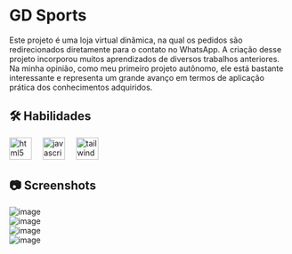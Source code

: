 
# GD Sports
Este projeto é uma loja virtual dinâmica, na qual os pedidos são redirecionados diretamente para o contato no WhatsApp. A criação desse projeto incorporou muitos aprendizados de diversos trabalhos anteriores. Na minha opinião, como meu primeiro projeto autônomo, ele está bastante interessante e representa um grande avanço em termos de aplicação prática dos conhecimentos adquiridos.


## 🛠 Habilidades
<div align="left">
  <img src="https://cdn.jsdelivr.net/gh/devicons/devicon/icons/html5/html5-original.svg" height="40" alt="html5 logo"  />
  <img width="12" />
  <img src="https://cdn.jsdelivr.net/gh/devicons/devicon/icons/javascript/javascript-original.svg" height="40" alt="javascript logo"  />
  <img width="12" />
  <img src="https://cdn.simpleicons.org/tailwindcss/06B6D4" height="40" alt="tailwindcss logo"  />
</div>
  
## 📷 Screenshots  
![image](https://github.com/user-attachments/assets/99885bfa-1cad-449e-bcd6-031fb1d0c7d1)  
![image](https://github.com/user-attachments/assets/eb1b4e0e-f51c-43f9-bf16-93944bb58312)  
![image](https://github.com/user-attachments/assets/3e0b91ad-4712-431a-9c31-a863d24476a4)   
![image](https://github.com/user-attachments/assets/f4074d36-3977-4635-86e7-989c1dcab699)








